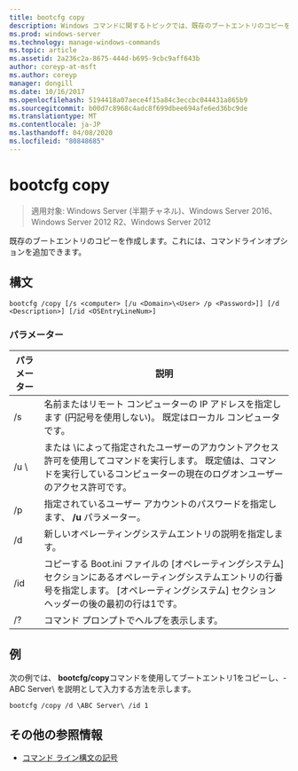 ```yaml
---
title: bootcfg copy
description: Windows コマンドに関するトピックでは、既存のブートエントリのコピーを作成する bootcfg copy について説明します。これにより、コマンドラインオプションを追加できます。
ms.prod: windows-server
ms.technology: manage-windows-commands
ms.topic: article
ms.assetid: 2a236c2a-8675-444d-b695-9cbc9aff643b
author: coreyp-at-msft
ms.author: coreyp
manager: dongill
ms.date: 10/16/2017
ms.openlocfilehash: 5194418a07aece4f15a84c3eccbc044431a865b9
ms.sourcegitcommit: b00d7c8968c4adc8f699dbee694afe6ed36bc9de
ms.translationtype: MT
ms.contentlocale: ja-JP
ms.lasthandoff: 04/08/2020
ms.locfileid: "80848685"
---
```

# <a name="bootcfg-copy"></a>bootcfg copy

>適用対象: Windows Server (半期チャネル)、Windows Server 2016、Windows Server 2012 R2、Windows Server 2012

既存のブートエントリのコピーを作成します。これには、コマンドラインオプションを追加できます。

## <a name="syntax"></a>構文
```
bootcfg /copy [/s <computer> [/u <Domain>\<User> /p <Password>]] [/d <Description>] [/id <OSEntryLineNum>]
```
### <a name="parameters"></a>パラメーター

|      パラメーター       |                                                                                             説明                                                                                             |
|----------------------|-----------------------------------------------------------------------------------------------------------------------------------------------------------------------------------------------------|
|    /s <computer>     |                                         名前またはリモート コンピューターの IP アドレスを指定します (円記号を使用しない)。 既定はローカル コンピュータです。                                          |
| /u <Domain>\\<User>  | <User>または <Domain>\\<User>によって指定されたユーザーのアカウントアクセス許可を使用してコマンドを実行します。 既定値は、コマンドを実行しているコンピューターの現在のログオンユーザーのアクセス許可です。 |
|    /p <Password>     |                                                        指定されているユーザー アカウントのパスワードを指定します、 **/u** パラメーター。                                                        |
|   /d <Description>   |                                                                    新しいオペレーティングシステムエントリの説明を指定します。                                                                    |
| /id <OSEntryLineNum> |         コピーする Boot.ini ファイルの [オペレーティングシステム] セクションにあるオペレーティングシステムエントリの行番号を指定します。 [オペレーティングシステム] セクションヘッダーの後の最初の行は1です。         |
|          /?          |                                                                                コマンド プロンプトでヘルプを表示します。                                                                                 |

## <a name="examples"></a><a name=BKMK_examples></a>例
次の例では、 **bootcfg/copy**コマンドを使用してブートエントリ1をコピーし、-ABC Server\\ を説明として入力する方法を示します。
```
bootcfg /copy /d \ABC Server\ /id 1
```
## <a name="additional-references"></a>その他の参照情報
- [コマンド ライン構文の記号](command-line-syntax-key.md)

